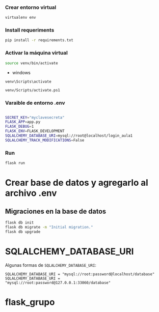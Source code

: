 ### Crear entorno virtual

```bash
virtualenv env
```

### Install requeriments

```bash
pip install -r requirements.txt
```


### Activar la máquina virtual

```bash
source venv/bin/activate
```

- windows

```bash
venv\Scripts\activate

venv/Scripts/activate.ps1
```

### Varaible de entorno .env



```bash

SECRET_KEY="myclavesecreta"
FLASK_APP=app.py
FLASK_DEBUG=1
FLASK_ENV=FLASK_DEVELOPMENT
SQLALCHEMY_DATABASE_URI=mysql://root@localhost/login_aula1
SQLALCHEMY_TRACK_MODIFICATIONS=False 

```


### Run

```bash
flask run
```


# Crear base de datos y agregarlo al archivo .env


## Migraciones en la base de datos



```bash
flask db init
flask db migrate -m "Initial migration."
flask db upgrade
```

# SQLALCHEMY_DATABASE_URI

Algunas formas de `SQLALCHEMY_DATABASE_URI`:

```
SQLALCHEMY_DATABASE_URI = "mysql://root:password@localhost/database"
SQLALCHEMY_DATABASE_URI = "mysql://root:password@127.0.0.1:33060/database"
```
# flask_grupo
